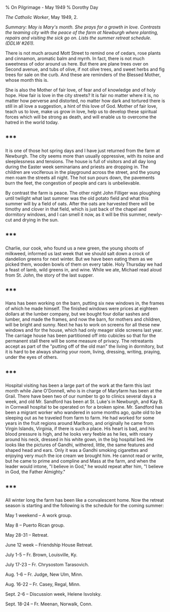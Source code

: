 % On Pilgrimage - May 1949
% Dorothy Day

*The Catholic Worker*, May 1949, 2.

*Summary: May is Mary's month. She prays for a growth in love. Contrasts
the teaming city with the peace of the farm at Newburgh where planting,
repairs and visiting the sick go on. Lists the summer retreat schedule.
(DDLW \#261).*

There is not much around Mott Street to remind one of cedars, rose
plants and cinnamon, aromatic balm and myrrh. In fact, there is not much
sweetness of odor around us here. But there are plane trees over on
Second avenue, and tubs of olive, if not olive trees, and sweet herbs
and fig trees for sale on the curb. And these are reminders of the
Blessed Mother, whose month this is.

She is also the Mother of fair love, of fear and of knowledge and of
holy hope. How fair is love in the city streets? It is fair no matter
where it is, no matter how perverse and distorted, no matter how dark
and tortured there is still in all love a suggestion, a hint of this
love of God. Mother of fair love, teach us to love, make us grow in
love, help us to develop these spiritual forces which will be strong as
death, and will enable us to overcome the hatred in the world today.

\*\*\*
---

It is one of those hot spring days and I have just returned from the
farm at Newburgh. The city seems more than usually oppressive, with its
noise and sleeplessness and tensions. The house is full of visitors and
all day long during the Easter week seminarians and priests are dropping
in. The children are vociferous in the playground across the street, and
the young men roam the streets all night. The hot sun pours down, the
pavements burn the feet, the congestion of people and cars is
unbelievable.

By contrast the farm is peace. The other night John Filliger was
ploughing until twilight what last summer was the old potato field and
what this summer will by a field of oats. After the oats are harvested
there will be timothy and clover in that field, which is just back of
the chapel and dormitory windows, and I can smell it now, as it will be
this summer, newly-cut and drying in the sun.

\*\*\*
---

Charlie, our cook, who found us a new green, the young shoots of
milkweed, informed us last week that we should salt down a crock of
dandelion greens for next winter. But we have been eating them as we
picked them, wooden bowls of them on every table. Holy Thursday we had a
feast of lamb, wild greens in, and wine. While we ate, Michael read
aloud from St. John, the story of the last supper.

\*\*\*
---

Hans has been working on the barn, putting six new windows in, the
frames of which he made himself. The finished windows were prices at
eighteen dollars at the lumber company, but we bought four dollar sashes
and lumber, and made the frames, and now the barn, for mothers and
children, will be bright and sunny. Next he has to work on screens for
all these new windows and for the house, which had only meager slide
screens last year. The carriage house has been partitioned off into
cubicles so that for the permanent stall there will be some measure of
privacy. The retreatants accept as part of the "putting off of the old
man" the living in dormitory, but it is hard to be always sharing your
room, living, dressing, writing, praying, under the eyes of others.

\*\*\*
---

Hospital visiting has been a large part of the work at the farm this
last month while Jane O'Donnell, who is in charge of Maryfarm has been
at the Grail. There have been two of our number to go to clinics several
days a week, and old Mr. Sandford has been at St. Luke's in Newburgh,
and Kay B. in Cornwall hospital to be operated on for a broken spine.
Mr. Sandford has been a migrant worker who wandered in some months ago,
quite old to be sleeping out as he traveled from farm to farm. He had
worked for some years in the fruit regions around Marlboro, and
originally he came from Virgin Islands, Virginia, if there is such a
place. His heart is bad, and his blood pressure is high, and he looks
very feeble as he lies, with rosary around his neck, dressed in his
white gown, in the big hospital bed. He looks like the pictures of
Gandhi, withered, little, the same features and shaped head and ears.
Only it was a Gandhi smoking cigarettes and enjoying very much the ice
cream we brought him. He cannot read or write, but he came to prime and
compline and Mass at the farm, and when the leader would intone, "I
believe in God," he would repeat after him, "I believe in God, the
Father Almighty."

\*\*\*
---

All winter long the farm has been like a convalescent home. Now the
retreat season is starting and the following is the schedule for the
coming summer:

May 1 weekend – A work group.

May 8 – Puerto Rican group.

May 28-31 – Retreat.

June 12 week – Friendship House Retreat.

July 1-5 – Fr. Brown, Louisville, Ky.

July 17-23 – Fr. Chrysostom Tarasovich.

Aug. 1-6 – Fr. Judge, New Ulm, Minn.

Aug. 16-22 – Fr. Casey, Regal, Minn.

Sept. 2-6 – Discussion week, Helene Isvolsky.

Sept. 18-24 – Fr. Meenan, Norwalk, Conn.

